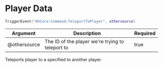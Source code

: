 # Player Data

```lua
TriggerEvent("HVCore:Command:TeleportToPlayer", othersource)
```

| Argument | Description | Required |
| ----------- | ----------- | ----------- |
| @othersource | The ID of the player we're trying to teleport to | true |

Teleports player to a specified to another player.